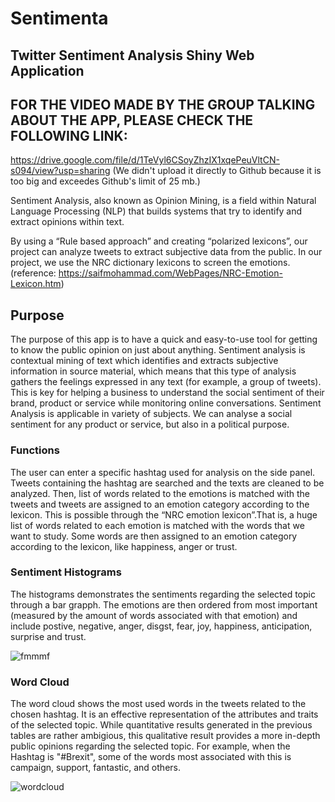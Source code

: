 # Sentimenta
## Twitter Sentiment Analysis Shiny Web Application

## FOR THE VIDEO MADE BY THE GROUP TALKING ABOUT THE APP, PLEASE CHECK THE FOLLOWING LINK: 
https://drive.google.com/file/d/1TeVyl6CSoyZhzIX1xqePeuVltCN-s094/view?usp=sharing
(We didn't upload it directly to Github because it is too big and exceedes Github's limit of 25 mb.) 

Sentiment Analysis, also known as Opinion Mining, is a field within Natural Language Processing (NLP) that builds systems that try to identify and extract opinions within text. 

By using a “Rule based approach” and creating “polarized lexicons”, our project can analyze tweets to extract subjective data from the public. In our project, we use the NRC dictionary lexicons to screen the emotions. (reference: https://saifmohammad.com/WebPages/NRC-Emotion-Lexicon.htm)

## Purpose
The purpose of this app is to have a quick and easy-to-use tool for getting to know the public opinion on just about anything. Sentiment analysis is contextual mining of text which identifies and extracts subjective information in source material, which means that this type of analysis gathers the feelings expressed in any text (for example, a group of tweets). This is key for helping a business to understand the social sentiment of their brand, product or service while monitoring online conversations. Sentiment Analysis is applicable in variety of subjects. We can analyse a social sentiment for any product or service, but also in a political purpose. 

### Functions
The user can enter a specific hashtag used for analysis on the side panel. Tweets containing the hashtag are searched and the texts are cleaned to be analyzed. Then, list of words related to the emotions is matched with the tweets and tweets are assigned to an emotion category according to the lexicon. This is possible through the “NRC emotion lexicon”.That is, a huge list of words related to each emotion is matched with the words that we want to study. Some words are then assigned to an emotion category according to the lexicon, like happiness, anger or trust. 

### Sentiment Histograms
The histograms demonstrates the sentiments regarding the selected topic through a bar grapph. The emotions are then ordered from most important (measured by the amount of words associated with that emotion) and include postive, negative, anger, disgst, fear, joy, happiness, anticipation, surprise and trust.

![fmmmf](https://user-images.githubusercontent.com/47744782/57874038-f0b8db80-780f-11e9-894f-15bfbd158224.png)

### Word Cloud
The word cloud shows the most used words in the tweets related to the chosen hashtag. It is an effective representation of the attributes and traits of the selected topic. While quantitative results generated in the previous tables are rather ambigious, this qualitative result provides a more in-depth public opinions regarding the selected topic. For example, when the Hashtag is "#Brexit", some of the words most associated with this is campaign, support, fantastic, and others.

![wordcloud](https://user-images.githubusercontent.com/47744782/57873257-fad9da80-780d-11e9-96a7-af07d7dc8e15.png)
